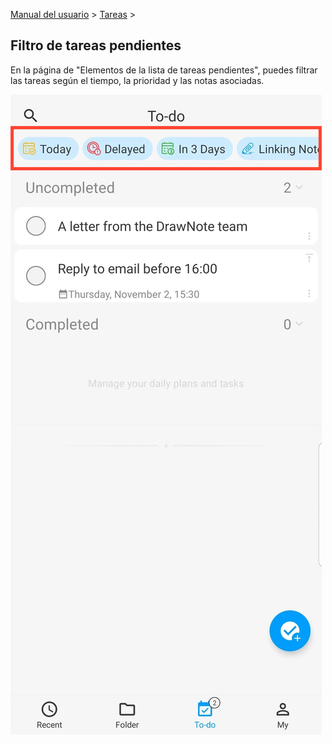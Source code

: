 [Manual del usuario](/dragonnest/drawnote/manual/es) > [Tareas](/dragonnest/drawnote/manual/es/to_do) >

Filtro de tareas pendientes
---
En la página de "Elementos de la lista de tareas pendientes", puedes filtrar las tareas según el tiempo, la prioridad y las notas asociadas.

![](imgs/to_do_filter1.png)